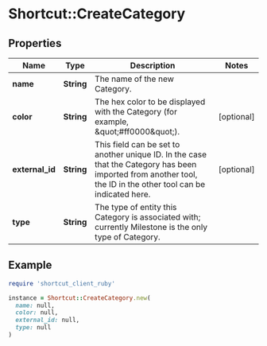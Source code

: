 # Shortcut::CreateCategory

## Properties

| Name | Type | Description | Notes |
| ---- | ---- | ----------- | ----- |
| **name** | **String** | The name of the new Category. |  |
| **color** | **String** | The hex color to be displayed with the Category (for example, \&quot;#ff0000\&quot;). | [optional] |
| **external_id** | **String** | This field can be set to another unique ID. In the case that the Category has been imported from another tool, the ID in the other tool can be indicated here. | [optional] |
| **type** | **String** | The type of entity this Category is associated with; currently Milestone is the only type of Category. |  |

## Example

```ruby
require 'shortcut_client_ruby'

instance = Shortcut::CreateCategory.new(
  name: null,
  color: null,
  external_id: null,
  type: null
)
```

